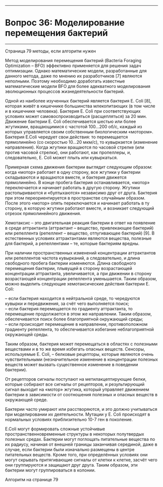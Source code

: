 ___
# Вопрос 36: Моделирование перемещения бактерий
___
Страница 79 методы, если алгоритм нужен

Метод моделирования перемещения бактерий (Bacteria Foraging Optimization – BFO) эффективно применяется для решения задач оптимизации. Однако математические модели, разработанные для данного метода, даже по мнению их разработчиков [7] являются неполными. Поэтому необходимо доработать известные математические модели BFO для более адекватного моделирования эволюционных процессов жизнедеятельности бактерий.

Одной из наиболее изученных бактерий является бактерия E. Coli [8], которая живёт в кишечнике большинства млекопитающих (в том числе и в кишечнике человека). Бактерия E. Coli при соответствующих условиях может самовоспроизводиться (расщепляться) за 20 мин. Движение бактерии E. Coli обеспечивается шестью или более жгутиками, вращающимися с частотой 100...200 об/с, каждый из которых управляется своим собственным биологическим «мотором». Бактерия E.Coli чередует свои действия: то перемещается прямолинейно (со скоростью 10...20 мкм/с), то кувыркается (изменение направления). Когда жгутики вращаются по часовой стрелке (или против часовой стрелки), они работают, как пропеллеры, и, следовательно, E. Coli может плыть или кувыркаться.

Примерная схема движения бактерии выглядит следующим образом: когда «мотор» работает в одну сторону, все жгутики у бактерии складываются и вращаются вместе, и бактерия движется прямолинейно. В конце пробега бактерия останавливается, «мотор» переключается и начинает работать в другую сторону. Жгутики растопыриваются и «бултыхаются» независимо друг от друга. Бактерия при этом переориентируется в пространстве случайным образом. После этого «мотор» опять переключается и начинает работать в ту сторону, в которую жгутики работают вместе, и возникает следующий отрезок прямолинейного движения.

Хемотаксис – это двигательная реакция бактерии в ответ на появление в среде аттрактанта (аттрактант – вещество, привлекающее бактерий) или репеллента (репеллент – вещество, отпугивающее бактерий) [9]. В естественных условиях аттрактантами являются вещества, полезные для бактерий, а
репеллентами – те, которые бактериям вредны.

При наличии пространственных изменений концентрации аттрактантов
или репеллентов частота кувырканий, а следовательно, и длина свободного пробега бактерии изменяются. Длина свободного перемещения бактерии, плывущей в сторону возрастающей концентрации аттрактанта, увеличивается, а при движении в сторону возрастающей концентрации репеллента уменьшается.
Таким образом, можно выделить следующие хемотаксические действия бактерии E. Coli:

– если бактерия находится в нейтральной среде, то чередуются кувырки и передвижения, за счёт чего выполняется поиск;  
– если бактерия перемещается по градиенту аттрактанта, то перемещение продолжается в этом же направлении. Таким образом, обеспечивается поиск более благоприятной окружающий среды;  
– если происходит перемещение в направлении, противоположном градиенту репеллента, то обеспечивается избегание неблагоприятной окружающей среды.

Таким образом, бактерия может перемещаться в областях с полезными веществами и в то же время избегать опасных веществ. Сенсоры, используемые E. Coli, – белковые рецепторы, которые являются очень чувствительными (незначительное изменение в концентрации полезных веществ может вызвать существенное изменение в поведении бактерии).

От рецепторов сигналы поступают на метилакцептирующие белки, которые собирают все сигналы от рецепторов, и результирующий сигнал выходит на «мотор» жгутика, который управляет движением бактерии в зависимости от соотношения полезных и опасных веществ в окружающей среде.

Бактерии часто умирают или расстворяются, и это должно учитываться при моделировании их деятельности. Мутации у E. Coli происходят в нормальных условиях приблизительно 10-7 ген в поколение.

E.Coli могут формировать сложные устойчивые пространственновременные структуры в некоторых полутвердых полезных средах. Бактерии могут поглощать питательные вещества по их радиусу, начиная от внешней границы заканчивая серединой, даже в случае, если бактерии были изначально размещены в центре питательных веществ. Кроме того, при определённых условиях они могут скрывать притягивающие сигналы от клетки к клетке, засчёт чего они группируются и защищают друг друга. Таким образом, эти
бактерии могут группироваться в колонии.

Алгоритм на странице 79
